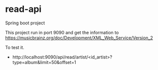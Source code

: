 # read-api

Spring boot project

This project run in port 9090 and get the information to https://musicbrainz.org/doc/Development/XML_Web_Service/Version_2

To test it.

  * http://localhost:9090/api/read/artist/<id_artist>?type=album&limit=50&offset=1
